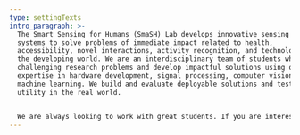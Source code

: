 ```yaml
---
type: settingTexts
intro_paragraph: >-
  The Smart Sensing for Humans (SmaSH) Lab develops innovative sensing
  systems to solve problems of immediate impact related to health,
  accessibility, novel interactions, activity recognition, and technologies for
  the developing world. We are an interdisciplinary team of students who tackle
  challenging research problems and develop impactful solutions using our
  expertise in hardware development, signal processing, computer vision, and
  machine learning. We build and evaluate deployable solutions and test their
  utility in the real world.


  We are always looking to work with great students. If you are interested in contributing to research in our lab, fill this [form](https://forms.gle/yCU88JFYAMZSsT8X8) out.
---
```

